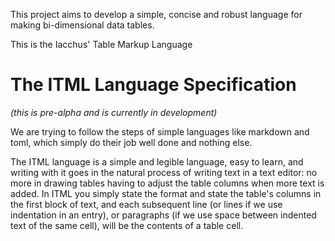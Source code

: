 This project aims to develop a simple, concise and robust language for making
bi-dimensional data tables.

This is the Iacchus' Table Markup Language

# The ITML Language Specification

*(this is pre-alpha and is currently in development)*

We are trying to follow the steps of simple languages like markdown and toml,
which simply do their job well done and nothing else.

The ITML language is a simple and legible language, easy to learn, and writing
with it goes in the natural process of writing text in a text editor: no more
in drawing tables having to adjust the table columns when more text is added.
In ITML you simply state the format and state the table's columns in the first
block of text, and each subsequent line (or lines if we use indentation in an
entry), or paragraphs (if we use space between indented text of the same cell),
will be the contents of a table cell.

